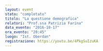 ```yaml
---
layout: event
stato: "completato"
titolo: "La questione demografica"
relatori: "Prof.ssa Patrizia Farina"
data_evento: "2016-10-17"
ora_evento: "20:45"
luogo: "Ist. Oberdan"
registrazione: https://youtu.be/4PkgSuIzuKA 
---
```

